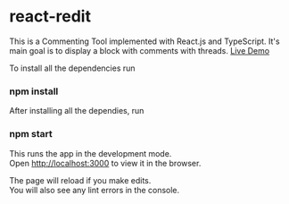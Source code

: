 # react-redit

This is a Commenting Tool implemented with React.js and TypeScript. It's main goal is to display a block with comments with threads.
[Live Demo](https://react-redit.netlify.app/)

To install all the dependencies run

### npm install

After installing all the dependies, run

### npm start

This runs the app in the development mode.\
Open [http://localhost:3000](http://localhost:3000) to view it in the browser.

The page will reload if you make edits.\
You will also see any lint errors in the console.
